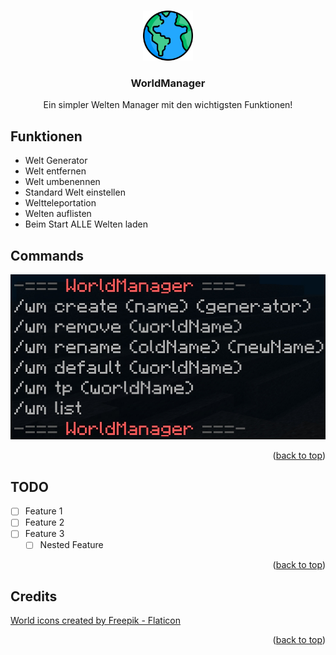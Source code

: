 <a name="readme-top"></a>

<!-- PROJECT LOGO -->
<br />
<div align="center">
  <a href="https://github.com/RudeusPM/WorldManager">
    <img src="images/logo.png" alt="Logo" width="80" height="80">
  </a>

<h3 align="center">WorldManager</h3>

  <p align="center">
    Ein simpler Welten Manager mit den wichtigsten Funktionen!
    <br />
  </p>
</div>

## Funktionen

- Welt Generator
- Welt entfernen
- Welt umbenennen
- Standard Welt einstellen
- Weltteleportation
- Welten auflisten
- Beim Start ALLE Welten laden

## Commands

<div align="center">
  <a href="https://github.com/RudeusPM/WorldManager">
    <img src="images/screenshot.jpg" alt="Logo">
  </a>
</div>


<p align="right">(<a href="#readme-top">back to top</a>)</p>

<!-- ROADMAP -->
## TODO

- [ ] Feature 1
- [ ] Feature 2
- [ ] Feature 3
    - [ ] Nested Feature

<p align="right">(<a href="#readme-top">back to top</a>)</p>

## Credits

<a href="https://www.flaticon.com/free-icons/world" title="world icons">World icons created by Freepik - Flaticon</a>

<p align="right">(<a href="#readme-top">back to top</a>)</p>
